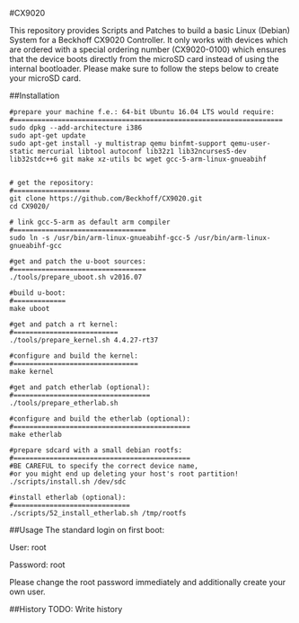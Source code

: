 #CX9020

This repository provides Scripts and Patches to build a basic Linux (Debian) System for a Beckhoff CX9020 Controller.
It only works with devices which are ordered with a special ordering number (CX9020-0100) which ensures that the device boots directly from the microSD card instead of using the internal bootloader.
Please make sure to follow the steps below to create your microSD card.

##Installation
```
#prepare your machine f.e.: 64-bit Ubuntu 16.04 LTS would require:
#===================================================================
sudo dpkg --add-architecture i386
sudo apt-get update
sudo apt-get install -y multistrap qemu binfmt-support qemu-user-static mercurial libtool autoconf lib32z1 lib32ncurses5-dev lib32stdc++6 git make xz-utils bc wget gcc-5-arm-linux-gnueabihf


# get the repository:
#===================
git clone https://github.com/Beckhoff/CX9020.git
cd CX9020/

# link gcc-5-arm as default arm compiler
#=================================
sudo ln -s /usr/bin/arm-linux-gnueabihf-gcc-5 /usr/bin/arm-linux-gnueabihf-gcc

#get and patch the u-boot sources:
#=================================
./tools/prepare_uboot.sh v2016.07

#build u-boot:
#=============
make uboot

#get and patch a rt kernel:
#==========================
./tools/prepare_kernel.sh 4.4.27-rt37

#configure and build the kernel:
#===============================
make kernel

#get and patch etherlab (optional):
#==================================
./tools/prepare_etherlab.sh

#configure and build the etherlab (optional):
#============================================
make etherlab

#prepare sdcard with a small debian rootfs:
#============================================
#BE CAREFUL to specify the correct device name,
#or you might end up deleting your host's root partition!
./scripts/install.sh /dev/sdc

#install etherlab (optional):
#=============================
./scripts/52_install_etherlab.sh /tmp/rootfs
```
##Usage
The standard login on first boot:

User:     root

Password: root

Please change the root password immediately and additionally create your own user.

##History
TODO: Write history
